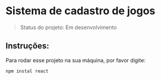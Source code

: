 <h1>Sistema de cadastro de jogos</h1>

>Status do projeto: Em desenvolvimento

<h2>Instruções:</h2>
Para rodar esse projeto na sua máquina, por favor digite:

```
npm instal react
```
